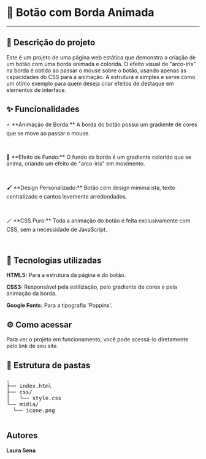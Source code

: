 <h1>🎨 Botão com Borda Animada</h1>
  <hr>

  <h2>📝 Descrição do projeto</h2>
  <p>Este é um projeto de uma página web estática que demonstra a criação de um botão com uma borda animada e colorida. O efeito visual de "arco-íris" na borda é obtido ao passar o mouse sobre o botão, usando apenas as capacidades do CSS para a animação. A estrutura é simples e serve como um ótimo exemplo para quem deseja criar efeitos de destaque em elementos de interface.</p>

  <h2>✨ Funcionalidades</h2>
  <p>⭐ **Animação de Borda:** A borda do botão possui um gradiente de cores que se move ao passar o mouse.</p>
  <br>
  <p>🚀 **Efeito de Fundo:** O fundo da borda é um gradiente colorido que se anima, criando um efeito de "arco-íris" em movimento.</p>
  <br>
  <p>🖌️ **Design Personalizado:** Botão com design minimalista, texto centralizado e cantos levemente arredondados.</p>
  <br>
  <p>🪄 **CSS Puro:** Toda a animação do botão é feita exclusivamente com CSS, sem a necessidade de JavaScript.</p>
  <br>

  <h2>🚀 Tecnologias utilizadas</h2>
  <p><strong>HTML5:</strong> Para a estrutura da página e do botão.</p>
  <p><strong>CSS3:</strong> Responsável pela estilização, pelo gradiente de cores e pela animação da borda.</p>
  <p><strong>Google Fonts:</strong> Para a tipografia 'Poppins'.</p>

<h2>⚙️ Como acessar</h2>
    <p>Para ver o projeto em funcionamento, você pode acessá-lo diretamente pelo link de seu site.</p>

  <h2>📁 Estrutura de pastas</h2>
  <pre>
.
├── index.html
├── css/
│   └── style.css
└── midia/
  └── icone.png
  </pre>

  <h2>Autores</h2>
  <p><strong>Laura Sena</strong></p>
